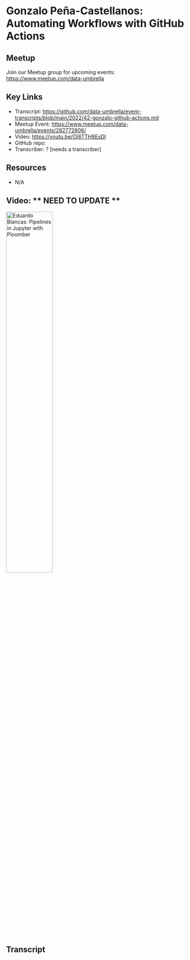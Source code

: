 # Gonzalo Peña-Castellanos: Automating Workflows with GitHub Actions

## Meetup
Join our Meetup group for upcoming events:
https://www.meetup.com/data-umbrella

## Key Links
- Transcript: https://github.com/data-umbrella/event-transcripts/blob/main/2022/42-gonzalo-github-actions.md
- Meetup Event: https://www.meetup.com/data-umbrella/events/282772806/
- Video:  https://youtu.be/OI8TTH8EsDI
- GitHub repo:
- Transcriber:  ? [needs a transcriber]

## Resources
- N/A


## Video:   ** NEED TO UPDATE **

<a href="http://www.youtube.com/watch?feature=player_embedded&v=OI8TTH8EsDI" target="_blank"><img src="http://img.youtube.com/vi/OI8TTH8EsDI/0.jpg"
alt="Eduardo Blancas: Pipelines in Jupyter with Ploomber" width="50%" /></a>

## Transcript

